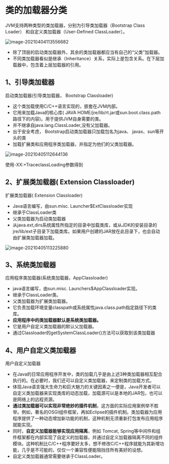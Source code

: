 # 类的加载器分类

JVM支持两种类型的类加载器，分别为引导类加载器（Bootstrap Class Loader） 和自定义类加载器（User-Defined ClassLoader）。

![image-20210404113556682](C:\Users\93138\AppData\Roaming\Typora\typora-user-images\image-20210404113556682.png)

- 除了顶层的启动类加载器外，其余的类加载器都应当有自己的“父类”加载器。
- 不同类加载器看似是继承（Inheritance）关系，实际上是包含关系。在下层加载器中，包含着上层加载器的引用。

## 1、引导类加载器

启动类加载器(引导类加载器， Bootstrap Classloader)

- 这个类加载使用C/C++语言实现的，嵌套在JVM内部。
- 它用来加载Java的核心库( JAVA HOME/jre/lib/rt.jar或sun.boot.class.path路径下的内容)。用于提供JVM自身需要的类。
- 并不继承自java.lang.ClassLoader,没有父加载器。
- 出于安全考虑， Bootstrap启动类加载器只加载包名为java、 javax、sun等开头的类
- 加载扩展类和应用程序类加载器，并指定为他们的父类加载器。

![image-20210405112644136](C:\Users\93138\AppData\Roaming\Typora\typora-user-images\image-20210405112644136.png)

使用-XX:+TraceclassLoading参数得到

## 2、扩展类加载器( Extension Classloader)

扩展类加载器( Extension Classloader)

- Java语言编写，由sun.misc. Launcher$ExtClassloader实现
- 继承于ClassLoader类
- 父类加载器为启动类加载器
- 从java.ext,dirs系统属性所指定的目录中加载类库，或从JDK的安装目录的jre/lib/ext子目录下加载类库。如果用户创建的JAR放在此目录下，也会自动由扩展类加载器加载。

![image-20210405113225880](C:\Users\93138\AppData\Roaming\Typora\typora-user-images\image-20210405113225880.png)



## 3、系统类加载器

应用程序类加载器(系统类加载器，AppClassloader)

- java语言编写，由sun.misc. Launchers$AppClassloader实现。
- 继承于ClassLoader类。
- 父类加载器为扩展类加载器。
- 它负责加载环境变量classpath或系统属性java.class.path指定路径下的类库。
- **应用程序中的类加载器默认是系统类加载器。**
- 它是用户自定义类加载器的默认父加载器。
- 通过Classloader的getSystemClassLoader()方法可以获取到该类加载器

## 4、用户自定义类加载器

用户自定义加载器

- 在Java的日常应用程序开发中，类的加载几乎是由上述3种类加载器相互配合执行的。在必要时，我们还可以自定义类加载器，来定制类的加载方式。
- 体现Java语言强大生命力和巨大魅力的关键因素之一便是，Java开发者可以自定义类加载器来实现类库的动态加载，加载源可以是本地的JAR包，也可以是网络上的远程资源。
- **通过类加载器可以实现非常绝妙的插件机制**，这方面的实际应用案例举不胜举。例如，著名的OSGI组件框架，再如Eclipse的插件机制。类加载器为应用程序提供了一种动态增加新功能的机制，这种机制无须重新打包发布应用程序就能实现。
- 同时，**自定义加载器能够实现应用隔离**，例如 Tomcat, Spring等中间件和组件框架都在内部实现了自定义的加载器，并通过自定义加载器隔离不同的组件模块。这种机制比C/C++程序要好太多，想不修改C/C++程序就能为其新增功能，几乎是不可能的，仅仅一个兼容性便能阻挡住所有美好的设想。
- 自定义类加载器通常需要继承于ClassLoader。
  
